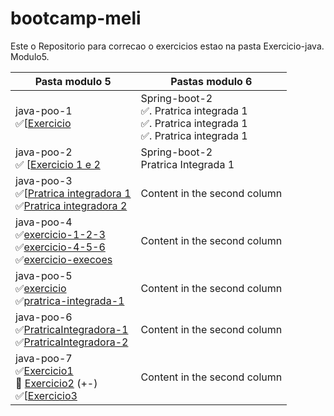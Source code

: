 # bootcamp-meli
Este o Repositorio para correcao o exercicios estao na pasta Exercicio-java.
Modulo5.



Pasta modulo 5 | Pastas modulo 6
------------ | -------------
java-poo-1 <br> ✅[[Exercicio](https://github.com/pedroallima/bootcamp-meli/tree/main/exercicio-java/modulo5/java-poo-1/Exercicio)| Spring-boot-2 <br> ✅. Pratrica integrada 1 <br> ✅. Pratrica integrada 1 <br> ✅. Pratrica integrada 1
java-poo-2 <br>	✅ [[Exercicio 1 e 2](https://github.com/pedroallima/bootcamp-meli/tree/main/exercicio-java/modulo5/java-poo-2/Exercicio)| Spring-boot-2 <br>Pratrica Integrada 1
java-poo-3<br> ✅[[Pratrica integradora 1](https://github.com/pedroallima/bootcamp-meli/tree/main/exercicio-java/modulo5/java-poo-3/Patrica-integradora-1)<br>✅[Pratrica integradora 2](https://github.com/pedroallima/bootcamp-meli/tree/main/exercicio-java/modulo5/java-poo-3/Pratrica-integradora-2)| Content in the second column
java-poo-4<br> ✅[exercicio-1-2-3](https://github.com/pedroallima/bootcamp-meli/tree/main/exercicio-java/modulo5/java-poo-4/exercicio-1-2-3)<br> ✅[exercicio-4-5-6](https://github.com/pedroallima/bootcamp-meli/tree/main/exercicio-java/modulo5/java-poo-4/exercicio-4-5-6)<br>✅[exercicio-execoes](https://github.com/pedroallima/bootcamp-meli/tree/main/exercicio-java/modulo5/java-poo-4/exercicio-execoes)| Content in the second column
java-poo-5<br> ✅[exercicio](https://github.com/pedroallima/bootcamp-meli/tree/main/exercicio-java/modulo5/java-poo-5/exercicio)<br> ✅[pratrica-integrada-1](https://github.com/pedroallima/bootcamp-meli/tree/main/exercicio-java/modulo5/java-poo-5/pratrica-integrada-1) | Content in the second column
java-poo-6<br> ✅[PratricaIntegradora-1](https://github.com/pedroallima/bootcamp-meli/tree/main/exercicio-java/modulo5/java-poo-6/PratricaIntegradora)<br> ✅[PratricaIntegradora-2](https://github.com/pedroallima/bootcamp-meli/tree/main/exercicio-java/modulo5/java-poo-6/PratricaIntegradora-2) | Content in the second column
java-poo-7<br> ✅[Exercicio1](https://github.com/pedroallima/bootcamp-meli/tree/main/exercicio-java/modulo5/java-poo-7/Exercicio1)<br>:thinking: [Exercicio2](https://github.com/pedroallima/bootcamp-meli/tree/main/exercicio-java/modulo5/java-poo-7/Exercicio2) (+-)<br>✅[[Exercicio3](https://github.com/pedroallima/bootcamp-meli/tree/main/exercicio-java/modulo5/java-poo-7/Exercicio3) | Content in the second column








